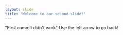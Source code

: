 ```yaml
---
layout: slide
title: "Welcome to our second slide!"
---
```

"First commit didn't work"
Use the left arrow to go back!
